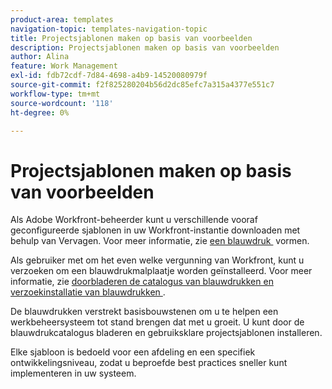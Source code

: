 ```yaml
---
product-area: templates
navigation-topic: templates-navigation-topic
title: Projectsjablonen maken op basis van voorbeelden
description: Projectsjablonen maken op basis van voorbeelden
author: Alina
feature: Work Management
exl-id: fdb72cdf-7d84-4698-a4b9-14520080979f
source-git-commit: f2f825280204b56d2dc85efc7a315a4377e551c7
workflow-type: tm+mt
source-wordcount: '118'
ht-degree: 0%

---
```


# Projectsjablonen maken op basis van voorbeelden

<!--
<p data-mc-conditions="QuicksilverOrClassic.Draft mode">(NOTE: this is for QS only. Rest of the article still OK for classic.)</p>
-->

Als Adobe Workfront-beheerder kunt u verschillende vooraf geconfigureerde sjablonen in uw Workfront-instantie downloaden met behulp van Vervagen. Voor meer informatie, zie [&#x200B; een blauwdruk &#x200B;](../../../administration-and-setup/blueprints/configure-template-package.md) vormen.

Als gebruiker met om het even welke vergunning van Workfront, kunt u verzoeken om een blauwdrukmalplaatje worden geïnstalleerd. Voor meer informatie, zie [&#x200B; doorbladeren de catalogus van blauwdrukken en verzoekinstallatie van blauwdrukken &#x200B;](../../../administration-and-setup/blueprints/browse-catalog.md).

De blauwdrukken verstrekt basisbouwstenen om u te helpen een werkbeheersysteem tot stand brengen dat met u groeit. U kunt door de blauwdrukcatalogus bladeren en gebruiksklare projectsjablonen installeren.

Elke sjabloon is bedoeld voor een afdeling en een specifiek ontwikkelingsniveau, zodat u beproefde best practices sneller kunt implementeren in uw systeem.
